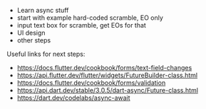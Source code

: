 * Learn async stuff
* start with example hard-coded scramble, EO only
* input text box for scramble, get EOs for that
* UI design
* other steps

Useful links for next steps:

* https://docs.flutter.dev/cookbook/forms/text-field-changes
* https://api.flutter.dev/flutter/widgets/FutureBuilder-class.html
* https://docs.flutter.dev/cookbook/forms/validation
* https://api.dart.dev/stable/3.0.5/dart-async/Future-class.html
* https://dart.dev/codelabs/async-await
